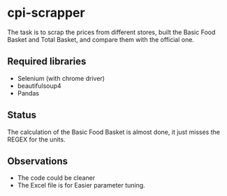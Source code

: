 ﻿# cpi-scrapper
 
The task is to scrap the prices from different stores, built the Basic Food Basket and Total Basket, and compare them with the official one. 

## Required libraries

* Selenium (with chrome driver)
* beautifulsoup4
* Pandas

## Status

The calculation of the Basic Food Basket is almost done, it just misses the REGEX for the units.

## Observations

* The code could be cleaner
* The Excel file is for Easier parameter tuning.
